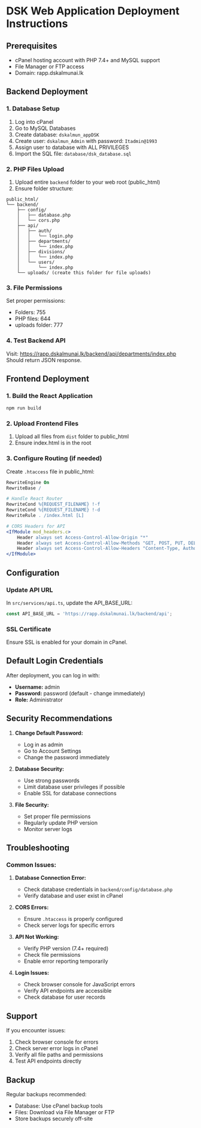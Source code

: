
# DSK Web Application Deployment Instructions

## Prerequisites
- cPanel hosting account with PHP 7.4+ and MySQL support
- File Manager or FTP access
- Domain: rapp.dskalmunai.lk

## Backend Deployment

### 1. Database Setup
1. Log into cPanel
2. Go to MySQL Databases
3. Create database: `dskalmun_appDSK`
4. Create user: `dskalmun_Admin` with password: `Itadmin@1993`
5. Assign user to database with ALL PRIVILEGES
6. Import the SQL file: `database/dsk_database.sql`

### 2. PHP Files Upload
1. Upload entire `backend` folder to your web root (public_html)
2. Ensure folder structure:
```
public_html/
└── backend/
    ├── config/
    │   ├── database.php
    │   └── cors.php
    ├── api/
    │   ├── auth/
    │   │   └── login.php
    │   ├── departments/
    │   │   └── index.php
    │   ├── divisions/
    │   │   └── index.php
    │   └── users/
    │       └── index.php
    └── uploads/ (create this folder for file uploads)
```

### 3. File Permissions
Set proper permissions:
- Folders: 755
- PHP files: 644
- uploads folder: 777

### 4. Test Backend API
Visit: https://rapp.dskalmunai.lk/backend/api/departments/index.php
Should return JSON response.

## Frontend Deployment

### 1. Build the React Application
```bash
npm run build
```

### 2. Upload Frontend Files
1. Upload all files from `dist` folder to public_html
2. Ensure index.html is in the root

### 3. Configure Routing (if needed)
Create `.htaccess` file in public_html:
```apache
RewriteEngine On
RewriteBase /

# Handle React Router
RewriteCond %{REQUEST_FILENAME} !-f
RewriteCond %{REQUEST_FILENAME} !-d
RewriteRule . /index.html [L]

# CORS Headers for API
<IfModule mod_headers.c>
    Header always set Access-Control-Allow-Origin "*"
    Header always set Access-Control-Allow-Methods "GET, POST, PUT, DELETE, OPTIONS"
    Header always set Access-Control-Allow-Headers "Content-Type, Authorization"
</IfModule>
```

## Configuration

### Update API URL
In `src/services/api.ts`, update the API_BASE_URL:
```typescript
const API_BASE_URL = 'https://rapp.dskalmunai.lk/backend/api';
```

### SSL Certificate
Ensure SSL is enabled for your domain in cPanel.

## Default Login Credentials

After deployment, you can log in with:
- **Username:** admin
- **Password:** password (default - change immediately)
- **Role:** Administrator

## Security Recommendations

1. **Change Default Password:**
   - Log in as admin
   - Go to Account Settings
   - Change the password immediately

2. **Database Security:**
   - Use strong passwords
   - Limit database user privileges if possible
   - Enable SSL for database connections

3. **File Security:**
   - Set proper file permissions
   - Regularly update PHP version
   - Monitor server logs

## Troubleshooting

### Common Issues:

1. **Database Connection Error:**
   - Check database credentials in `backend/config/database.php`
   - Verify database and user exist in cPanel

2. **CORS Errors:**
   - Ensure `.htaccess` is properly configured
   - Check server logs for specific errors

3. **API Not Working:**
   - Verify PHP version (7.4+ required)
   - Check file permissions
   - Enable error reporting temporarily

4. **Login Issues:**
   - Check browser console for JavaScript errors
   - Verify API endpoints are accessible
   - Check database for user records

## Support

If you encounter issues:
1. Check browser console for errors
2. Check server error logs in cPanel
3. Verify all file paths and permissions
4. Test API endpoints directly

## Backup

Regular backups recommended:
- Database: Use cPanel backup tools
- Files: Download via File Manager or FTP
- Store backups securely off-site
